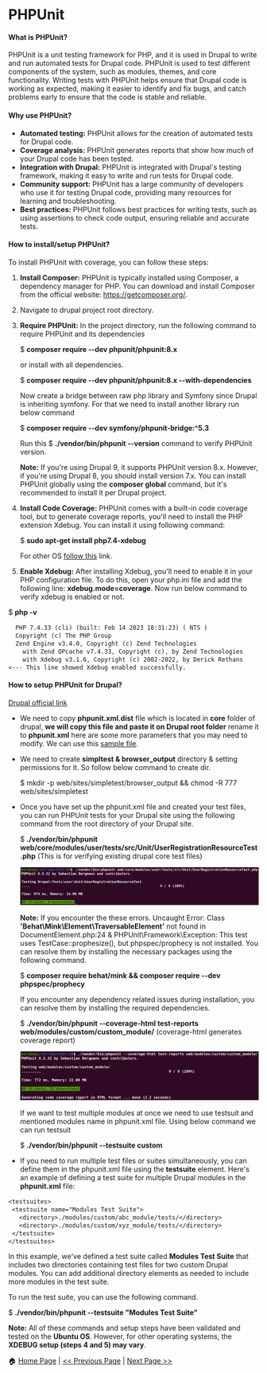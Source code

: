 # PHPUnit #

#### What is PHPUnit? ####

PHPUnit is a unit testing framework for PHP, and it is used in Drupal to write and run automated tests for Drupal code. PHPUnit is used to test different components of the system, such as modules, themes, and core functionality. Writing tests with PHPUnit helps ensure that Drupal code is working as expected, making it easier to identify and fix bugs, and catch problems early to ensure that the code is stable and reliable.

#### Why use PHPUnit? ####

- **Automated testing:** PHPUnit allows for the creation of automated tests for Drupal code.
- **Coverage analysis:** PHPUnit generates reports that show how much of your Drupal code has been tested.
- **Integration with Drupal:** PHPUnit is integrated with Drupal's testing framework, making it easy to write and run tests for Drupal code.
- **Community support:** PHPUnit has a large community of developers who use it for testing Drupal code, providing many resources for learning and troubleshooting.
- **Best practices:** PHPUnit follows best practices for writing tests, such as using assertions to check code output, ensuring reliable and accurate tests.

#### How to install/setup PHPUnit? ####

To install PHPUnit with coverage, you can follow these steps:

1. **Install Composer:** PHPUnit is typically installed using Composer, a dependency manager for PHP. You can download and install Composer from the official website: https://getcomposer.org/.

2. Navigate to drupal project root directory.

3. **Require PHPUnit:** In the project directory, run the following command to require PHPUnit and its dependencies

   $ **composer require --dev phpunit/phpunit:8.x**
   
   or install with all dependencies.
   
   $ **composer require --dev phpunit/phpunit:8.x --with-dependencies**
   
   Now create a bridge between raw php library and Symfony since Drupal is inheriting symfony.
   For that we need to install another library run below command
   
   $ **composer require --dev symfony/phpunit-bridge:^5.3**
   
   Run this $ **./vendor/bin/phpunit --version** command to verify PHPUnit version.
   
   **Note:** If you're using Drupal 9, it supports PHPUnit version 8.x. However, if you're using Drupal 8, you should install version 7.x. You can install PHPUnit globally using the **composer global** command, but it's recommended to install it per Drupal project.
   
4. **Install Code Coverage:** PHPUnit comes with a built-in code coverage tool, but to generate coverage reports, you'll need to install the PHP extension Xdebug. You can install it using following command:

    $ **sudo apt-get install php7.4-xdebug**
    
    For other OS [follow this](https://xdebug.org/docs/install) link.

5. **Enable Xdebug:** After installing Xdebug, you'll need to enable it in your PHP configuration file. To do this, open your php.ini file and add the following line: **xdebug.mode=coverage**. Now run below command to verify xdebug is enabled or not.

  $ **php -v**
  ```
    PHP 7.4.33 (cli) (built: Feb 14 2023 18:31:23) ( NTS )
    Copyright (c) The PHP Group
    Zend Engine v3.4.0, Copyright (c) Zend Technologies
      with Zend OPcache v7.4.33, Copyright (c), by Zend Technologies
      with Xdebug v3.1.6, Copyright (c) 2002-2022, by Derick Rethans   <--- This line showed Xdebug enabled successfully.
   ```

#### How to setup PHPUnit for Drupal? ####

[Drupal official link](https://www.drupal.org/docs/automated-testing/phpunit-in-drupal/running-phpunit-tests)

- We need to copy **phpunit.xml.dist** file which is located in **core** folder of drupal, **we will copy this file and paste it on Drupal root folder**
rename it to **phpunit.xml** here are some more parameters that you may need to modify. We can use this [sample file](phpunit.xml).
- We need to create **simpltest & browser_output** directory & setting permissions for it. So follow below command to create dir.

  $ mkdir -p web/sites/simpletest/browser_output && chmod -R 777 web/sites/simpletest
  
- Once you have set up the phpunit.xml file and created your test files, you can run PHPUnit tests for your Drupal site using the following command from the root directory of your Drupal site.

  $ **./vendor/bin/phpunit web/core/modules/user/tests/src/Unit/UserRegistrationResourceTest.php** (This is for verifying existing drupal core test files)
  
     ![Phpunit for core](/images/phpunit-for-core.png)
     
    **Note:** If you encounter the these errors. Uncaught Error: Class **'Behat\Mink\Element\TraversableElement'** not found in DocumentElement.php:24 & PHPUnit\Framework\Exception: This test uses TestCase::prophesize(), but phpspec/prophecy is not installed. You can resolve them by installing the necessary packages using the following command.

  $ **composer require behat/mink && composer require --dev phpspec/prophecy**
  
     If you encounter any dependency related issues during installation, you can resolve them by installing the required dependencies.
  
  $ **./vendor/bin/phpunit --coverage-html test-reports web/modules/custom/custom_module/** (coverage-html generates coverage report)
  
     ![Phpunit for custom module](/images/phpunit-for-custom-module.png)
  
  If we want to test multiple modules at once we need to use testsuit and mentioned modules name in phpunit.xml file. Using below command we can run testsuit
  
  $ **./vendor/bin/phpunit --testsuite custom**

- If you need to run multiple test files or suites simultaneously, you can define them in the phpunit.xml file using the **testsuite** element. Here's an example of defining a test suite for multiple Drupal modules in the **phpunit.xml** file:
```
<testsuites>
 <testsuite name="Modules Test Suite">
   <directory>./modules/custom/abc_module/tests/</directory>
   <directory>./modules/custom/xyz_module/tests/</directory>
 </testsuite>
</testsuites>
```
In this example, we've defined a test suite called **Modules Test Suite** that includes two directories containing test files for two custom Drupal modules. You can add additional directory elements as needed to include more modules in the test suite.

To run the test suite, you can use the following command.

$ **./vendor/bin/phpunit --testsuite "Modules Test Suite"**

**Note:** All of these commands and setup steps have been validated and tested on the **Ubuntu OS**. However, for other operating systems, the **XDEBUG setup (steps 4 and 5) may vary**.

:house: [Home Page](README.md) | [<< Previous Page](database.md) | [Next Page >>](phpunit-details.md)
